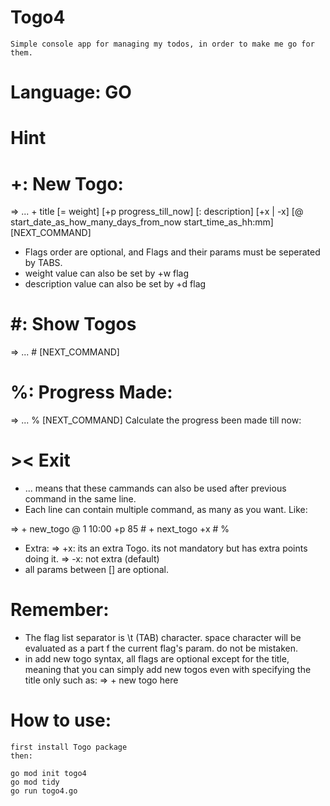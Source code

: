 # Togo4
    Simple console app for managing my todos, in order to make me go for them.
# Language: GO

# Hint
# +: New Togo:
=> ... +   title   [=  weight]    [+p   progress_till_now]   [:   description]    [+x | -x]   [@  start_date_as_how_many_days_from_now    start_time_as_hh:mm]    [NEXT_COMMAND]

*   Flags order are optional, and Flags and their params must be seperated by TABS.
*   weight value can also be set by +w flag
*   description value can also be set by +d flag
# #: Show Togos
=> ... # [NEXT_COMMAND]
# %: Progress Made:
=> ... % [NEXT_COMMAND]
    Calculate the progress been made till now:

# ><    Exit

*   ... means that these cammands can also be used after previous command in the same line.
*   Each line can contain multiple command, as many as you want. Like:

=>   +   new_togo    @   1   10:00   +p  85  #  +   next_togo   +x  #   %

*   Extra:
=>        +x: its an extra Togo. its not mandatory but has extra points doing it.
=>        -x: not extra (default)
*   all params between [] are optional.

# Remember:
*   The flag list separator is \t (TAB) character. space character will be evaluated as a part f the current flag's param. do not be mistaken.
*   in add new togo syntax, all flags are optional except for the title, meaning that you can simply add new togos even with specifying the title only such as:
=>  +   new togo here

# How to use:
    first install Togo package
    then:

    go mod init togo4
    go mod tidy
    go run togo4.go
